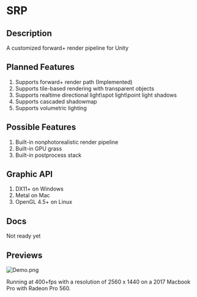 # SRP

## Description
A customized forward+ render pipeline for Unity

## Planned Features
1. Supports forward+ render path (Implemented)
2. Supports tile-based rendering with transparent objects
3. Supports realtime directional light\spot light\point light shadows
4. Supports cascaded shadowmap
5. Supports volumetric lighting

## Possible Features
1. Built-in nonphotorealistic render pipeline
2. Built-in GPU grass
3. Built-in postprocess stack

## Graphic API
1. DX11+ on Windows
2. Metal on Mac
3. OpenGL 4.5+ on Linux

## Docs
Not ready yet

## Previews
 ![Demo.png](https://i.loli.net/2019/08/26/cvGJF3QbeIA2Rm1.png)
 
 Running at 400+fps with a resolution of 2560 x 1440 on a 2017 Macbook Pro with Radeon Pro 560.